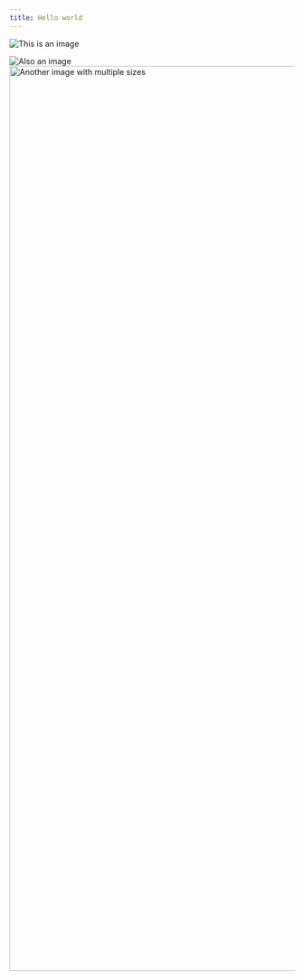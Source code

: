 ```yaml
---
title: Hello world
---
```


<meta property="og:image" content="https://placekitten.com/400/400">

![This is an image](https://placekitten.com/400/500)

<img src="https://placekitten.com/800/500" alt="Also an image">

<img src="https://placekitten.com/1600/500" class="kg-image" alt="Another image with multiple sizes" width="1600" height="200" srcset="https://placekitten.com/600/500 600w, https://placekitten.com/1000/500 1000w, https://placekitten.com/1600/500 1600w, https://placekitten.com/2400/500 2400w" sizes="100vw">

<style>
img {
  max-width: 100%;
  height: auto;
}
</style>
